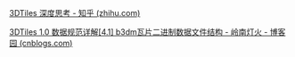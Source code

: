 [3DTiles 深度思考 - 知乎 (zhihu.com)](https://www.zhihu.com/column/c_1578062952615088129)

[3DTiles 1.0 数据规范详解[4.1] b3dm瓦片二进制数据文件结构 - 岭南灯火 - 博客园 (cnblogs.com)](https://www.cnblogs.com/onsummer/p/13252896.html)